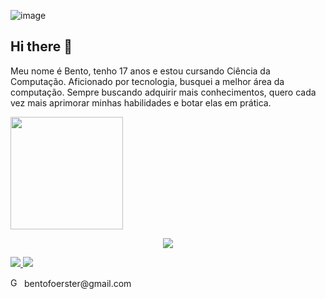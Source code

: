 ![image](https://github.com/4kbento/4kbento/assets/162337368/759061e9-2312-42f3-8ab7-68a71dec92aa)



## Hi there 👋

Meu nome é Bento, tenho 17 anos e estou cursando Ciência da Computação. Aficionado por tecnologia, busquei a melhor área da computação. Sempre buscando adquirir mais conhecimentos, quero cada vez mais aprimorar minhas habilidades e botar elas em prática.

<img height="180em" src="https://github-readme-stats.vercel.app/api/top-langs/?username=4kbento&layout=compact&langs_count=7&theme=dark"/>

<p align="center">
  <a href="https://skillicons.dev">
    <img src="https://skillicons.dev/icons?i=js,java" />
  </a>
</p>

<a href="https://www.instagram.com/4kbento/">
  <img src="https://img.shields.io/badge/Instagram-E4405F?style=for-the-badge&logo=instagram&logoColor=white" />
</a>
<a href="https://www.linkedin.com/in/bento-biral-foerster-9b28a4292/">
  <img src="https://img.shields.io/badge/LinkedIn-0077B5?style=for-the-badge&logo=linkedin&logoColor=white" />
</a>

<p align="left">
  <img alt="Gmail" height="15" width="18" src="https://cdn.jsdelivr.net/gh/walkxcode/dashboard-icons/png/gmail.png"> bentofoerster@gmail.com
</p>

